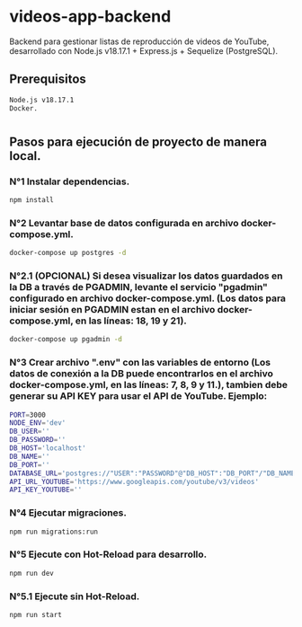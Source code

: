# videos-app-backend

Backend para gestionar listas de reproducción de videos de YouTube, desarrollado con Node.js v18.17.1 + Express.js + Sequelize (PostgreSQL).

## Prerequisitos
```sh
Node.js v18.17.1
Docker.
```
#

## Pasos para ejecución de proyecto de manera local.

### N°1 Instalar dependencias.
```sh
npm install
```

### N°2 Levantar base de datos configurada en archivo docker-compose.yml.
```sh
docker-compose up postgres -d
```

### N°2.1 (OPCIONAL) Si desea visualizar los datos guardados en la DB a través de PGADMIN, levante el servicio "pgadmin" configurado en archivo docker-compose.yml. (Los datos para iniciar sesión en PGADMIN estan en el archivo docker-compose.yml, en las líneas: 18, 19 y 21).
```sh
docker-compose up pgadmin -d
```

### N°3 Crear archivo ".env" con las variables de entorno (Los datos de conexión a la DB puede encontrarlos en el archivo docker-compose.yml, en las líneas: 7, 8, 9 y 11.), tambien debe generar su API KEY para usar el API de YouTube. Ejemplo:
```sh
PORT=3000
NODE_ENV='dev'
DB_USER=''
DB_PASSWORD=''
DB_HOST='localhost'
DB_NAME=''
DB_PORT=''
DATABASE_URL='postgres://"USER":"PASSWORD"@"DB_HOST":"DB_PORT"/"DB_NAME"'
API_URL_YOUTUBE='https://www.googleapis.com/youtube/v3/videos'
API_KEY_YOUTUBE=''
```

### N°4 Ejecutar migraciones.
```sh
npm run migrations:run
```

### N°5 Ejecute con Hot-Reload para desarrollo.
```sh
npm run dev
```

### N°5.1 Ejecute sin Hot-Reload.
```sh
npm run start
```
